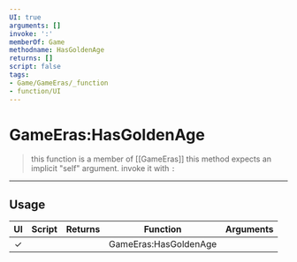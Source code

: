 ```yaml
---
UI: true
arguments: []
invoke: ':'
memberOf: Game
methodname: HasGoldenAge
returns: []
script: false
tags:
- Game/GameEras/_function
- function/UI
---
```

# GameEras:HasGoldenAge
> this function is a member of [[GameEras]]
> this method expects an implicit "self" argument. invoke it with `:`
-----
## Usage
|  UI | Script | Returns | Function | Arguments |
|:---:|:------:|-------:|:--------:|:---------|
|✓| ||GameEras:HasGoldenAge||
